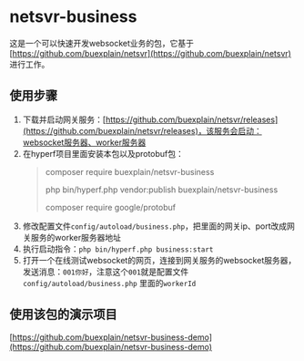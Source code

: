 # netsvr-business

这是一个可以快速开发websocket业务的包，它基于[https://github.com/buexplain/netsvr](https://github.com/buexplain/netsvr)
进行工作。

## 使用步骤

1. 下载并启动网关服务：[https://github.com/buexplain/netsvr/releases](https://github.com/buexplain/netsvr/releases)，该服务会启动：websocket服务器、worker服务器
2. 在hyperf项目里面安装本包以及protobuf包：
   > composer require buexplain/netsvr-business
   >
   > php bin/hyperf.php vendor:publish buexplain/netsvr-business
   >
   > composer require google/protobuf
3. 修改配置文件`config/autoload/business.php`，把里面的网关ip、port改成网关服务的worker服务器地址
4. 执行启动指令：`php bin/hyperf.php business:start`
5. 打开一个在线测试websocket的网页，连接到网关服务的websocket服务器，发送消息：`001你好`，注意这个`001`就是配置文件`config/autoload/business.php`
   里面的`workerId`

## 使用该包的演示项目

[https://github.com/buexplain/netsvr-business-demo](https://github.com/buexplain/netsvr-business-demo)